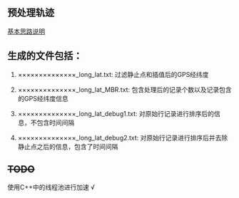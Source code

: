 ## 预处理轨迹

[基本思路说明](https://github.com/v1otusc/extract_XX_trajectory/blob/master/%E5%A4%84%E7%90%86%E6%B5%81%E7%A8%8B%E4%B8%8E%E5%A4%84%E7%90%86%E7%BB%93%E6%9E%9C%E8%AF%B4%E6%98%8E)

## 生成的文件包括：

1. ××××××××××××××_long_lat.txt: 过滤静止点和插值后的GPS经纬度

2. ××××××××××××××_long_lat_MBR.txt: 包含处理后的记录个数以及记录包含的GPS经纬度信息

3. ××××××××××××××_long_lat_debug1.txt: 对原始行记录进行排序后的信息，不包含时间间隔

4. ××××××××××××××_long_lat_debug2.txt: 对原始行记录进行排序后并去除静止点之后的信息，包含了时间间隔

## ~~TODO~~

使用C++中的线程池进行加速 √
